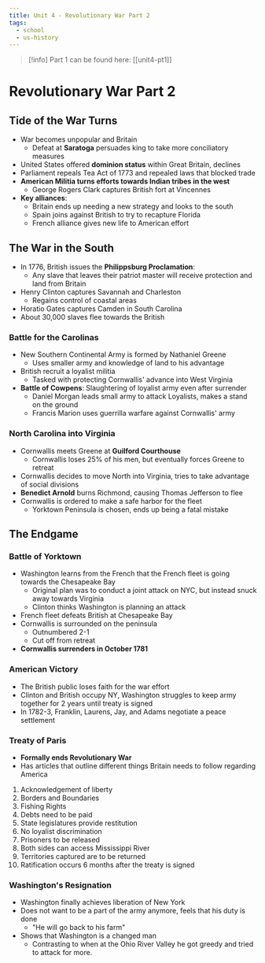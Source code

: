 ```yaml
---
title: Unit 4 - Revolutionary War Part 2
tags:
  - school
  - us-history
---
```

> [!info] Part 1 can be found here: [[unit4-pt1]]

# Revolutionary War Part 2

## Tide of the War Turns
- War becomes unpopular and Britain
	- Defeat at **Saratoga** persuades king to take more conciliatory measures
- United States offered **dominion status** within Great Britain, declines
- Parliament repeals Tea Act of 1773 and repealed laws that blocked trade
- **American Militia turns efforts towards Indian tribes in the west**
	- George Rogers Clark captures British fort at Vincennes
- **Key alliances**: 
	- Britain ends up needing a new strategy and looks to the south
	- Spain joins against British to try to recapture Florida 
	- French alliance gives new life to American effort

## The War in the South
- In 1776, British issues the **Philippsburg Proclamation**:
	- Any slave that leaves their patriot master will receive protection and land from Britain
- Henry Clinton captures Savannah and Charleston
	- Regains control of coastal areas
- Horatio Gates captures Camden in South Carolina
- About 30,000 slaves flee towards the British

### Battle for the Carolinas
- New Southern Continental Army is formed by Nathaniel Greene
	- Uses smaller army and knowledge of land to his advantage
- British recruit a loyalist militia
	- Tasked with protecting Cornwallis' advance into West Virginia
- **Battle of Cowpens**: Slaughtering of loyalist army even after surrender
	- Daniel Morgan leads small army to attack Loyalists, makes a stand on the ground
	- Francis Marion uses guerrilla warfare against Cornwallis' army

### North Carolina into Virginia
- Cornwallis meets Greene at **Guilford Courthouse**
	- Cornwallis loses 25% of his men, but eventually forces Greene to retreat
- Cornwallis decides to move North into Virginia, tries to take advantage of social divisions
- **Benedict Arnold** burns Richmond, causing Thomas Jefferson to flee
- Cornwallis is ordered to make a safe harbor for the fleet
	- Yorktown Peninsula is chosen, ends up being a fatal mistake

## The Endgame
### Battle of Yorktown
- Washington learns from the French that the French fleet is going towards the Chesapeake Bay
	- Original plan was to conduct a joint attack on NYC, but instead snuck away towards Virginia
	- Clinton thinks Washington is planning an attack
- French fleet defeats British at Chesapeake Bay
- Cornwallis is surrounded on the peninsula
	- Outnumbered 2-1
	- Cut off from retreat
- **Cornwallis surrenders in October 1781**

### American Victory
- The British public loses faith for the war effort
- Clinton and British occupy NY, Washington struggles to keep army together for 2 years until treaty is signed
- In 1782-3, Franklin, Laurens, Jay, and Adams negotiate a peace settlement

### Treaty of Paris
- **Formally ends Revolutionary War**
- Has articles that outline different things Britain needs to follow regarding America
1. Acknowledgement of liberty
2. Borders and Boundaries
3. Fishing Rights
4. Debts need to be paid
5. State legislatures provide restitution
6. No loyalist discrimination
7. Prisoners to be released
8. Both sides can access Mississippi River
9. Territories captured are to be returned
10. Ratification occurs 6 months after the treaty is signed

### Washington's Resignation
- Washington finally achieves liberation of New York
- Does not want to be a part of the army anymore, feels that his duty is done
	- "He will go back to his farm"
- Shows that Washington is a changed man
	- Contrasting to when at the Ohio River Valley he got greedy and tried to attack for more.